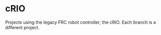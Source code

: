 # cRIO
Projects using the legacy FRC robot controller, the cRIO. Each branch is a different project.
